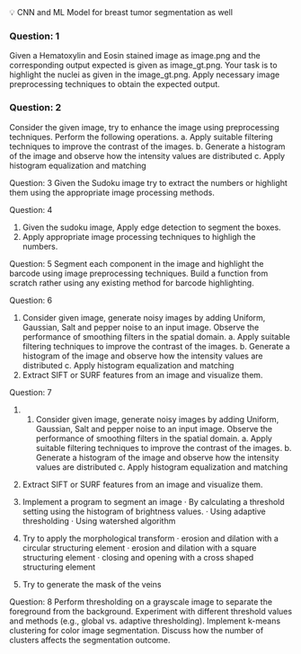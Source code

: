 <aside>
💡 CNN and ML Model for breast tumor segmentation as well

</aside>

### Question: 1

Given a Hematoxylin and Eosin stained image as image.png and the corresponding output expected is given as image_gt.png. Your task is to highlight the nuclei as given in the image_gt.png.
Apply necessary image preprocessing techniques to obtain the expected output.

### Question: 2

Consider the given image, try to enhance the image using preprocessing techniques. Perform the following operations.
a. Apply suitable filtering techniques to improve the contrast of the images.
b. Generate a histogram of the image and observe how the intensity values are distributed
c. Apply histogram equalization and matching

Question: 3
Given the Sudoku image try to extract the numbers or highlight them using the appropriate image processing methods.

Question: 4
1. Given the sudoku image, Apply edge detection to segment the boxes.
2. Apply appropriate image processing techniques to highligh the numbers.

Question: 5
Segment each component in the image and highlight the barcode using image preprocessing techniques. Build a function from scratch rather using any existing method for barcode highlighting.

Question: 6
1. Consider given image, generate noisy images by adding Uniform, Gaussian, Salt and pepper noise to an input image. Observe the performance of smoothing filters in the spatial domain.
a. Apply suitable filtering techniques to improve the contrast of the images.
b. Generate a histogram of the image and observe how the intensity values are distributed
c. Apply histogram equalization and matching
2. Extract SIFT or SURF features from an image and visualize them.

Question: 7
1. 1. Consider given image, generate noisy images by adding Uniform, Gaussian, Salt and pepper noise to an input image. Observe the performance of smoothing filters in the spatial domain.
a. Apply suitable filtering techniques to improve the contrast of the images.
b. Generate a histogram of the image and observe how the intensity values are distributed
c. Apply histogram equalization and matching

2. Extract SIFT or SURF features from an image and visualize them.

 3. Implement a program to segment an image
·         By calculating a threshold setting using the histogram of brightness values.
·         Using adaptive thresholding
·         Using watershed algorithm

4. Try to apply the morphological transform
·         erosion and dilation with a circular structuring element
·         erosion and dilation with a square structuring element
·         closing and opening with a cross shaped structuring element

5. Try to generate the mask of the veins

Question: 8
Perform thresholding on a grayscale image to separate the foreground from the background. Experiment with different threshold values and methods (e.g., global vs. adaptive thresholding).
Implement k-means clustering for color image segmentation. Discuss how the number of clusters affects the segmentation outcome.